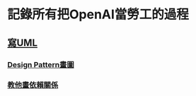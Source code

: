 # 記錄所有把OpenAI當勞工的過程

## [寫UML](https://github.com/LC-Organic-by-Komexeu/AI-/blob/main/%E5%AD%B8%E6%9C%83%E5%AF%ABUML.md)
### [Design Pattern畫圖](https://github.com/LC-Organic-by-Komexeu/AI-/blob/main/%E6%95%99%E6%95%99%E6%88%91Design%20Pattern.md)
### [教他畫依賴關係](https://github.com/LC-Organic-by-Komexeu/AI-/blob/main/%E6%95%99%E4%BB%96%E4%BE%9D%E8%B3%B4%E9%97%9C%E4%BF%82.md)
